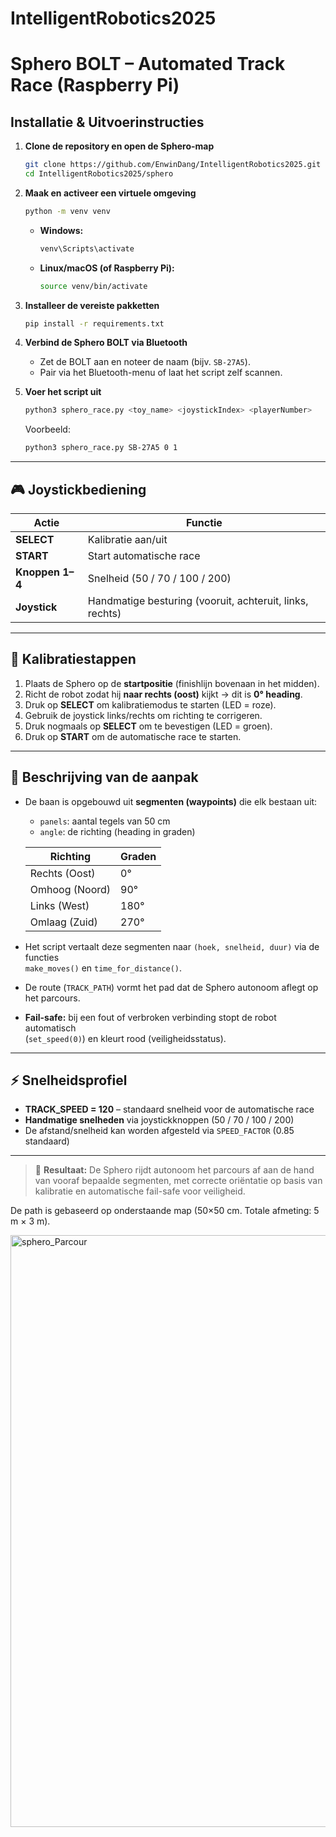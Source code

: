# IntelligentRobotics2025
#  Sphero BOLT – Automated Track Race (Raspberry Pi)

##  Installatie & Uitvoerinstructies

1. **Clone de repository en open de Sphero-map**
   ```bash
   git clone https://github.com/EnwinDang/IntelligentRobotics2025.git
   cd IntelligentRobotics2025/sphero
   ```

2. **Maak en activeer een virtuele omgeving**
   ```bash
   python -m venv venv
   ```
   - **Windows:**  
     ```bash
     venv\Scripts\activate
     ```
   - **Linux/macOS (of Raspberry Pi):**  
     ```bash
     source venv/bin/activate
     ```

3. **Installeer de vereiste pakketten**
   ```bash
   pip install -r requirements.txt
   ```

4. **Verbind de Sphero BOLT via Bluetooth**
   - Zet de BOLT aan en noteer de naam (bijv. `SB-27A5`).
   - Pair via het Bluetooth-menu of laat het script zelf scannen.

5. **Voer het script uit**
   ```bash
   python3 sphero_race.py <toy_name> <joystickIndex> <playerNumber>
   ```
   Voorbeeld:
   ```bash
   python3 sphero_race.py SB-27A5 0 1
   ```

---

## 🎮 Joystickbediening
| Actie | Functie |
|--------|----------|
| **SELECT** | Kalibratie aan/uit |
| **START** | Start automatische race |
| **Knoppen 1–4** | Snelheid (50 / 70 / 100 / 200) |
| **Joystick** | Handmatige besturing (vooruit, achteruit, links, rechts) |

---

## 🧭 Kalibratiestappen

1. Plaats de Sphero op de **startpositie** (finishlijn bovenaan in het midden).  
2. Richt de robot zodat hij **naar rechts (oost)** kijkt → dit is **0° heading**.  
3. Druk op **SELECT** om kalibratiemodus te starten (LED = roze).  
4. Gebruik de joystick links/rechts om richting te corrigeren.  
5. Druk nogmaals op **SELECT** om te bevestigen (LED = groen).  
6. Druk op **START** om de automatische race te starten.

---

## 🧠 Beschrijving van de aanpak

- De baan is opgebouwd uit **segmenten (waypoints)** die elk bestaan uit:
  - `panels`: aantal tegels van 50 cm  
  - `angle`: de richting (heading in graden)
  
  | Richting | Graden |
  |-----------|--------|
  | Rechts (Oost) | 0° |
  | Omhoog (Noord) | 90° |
  | Links (West) | 180° |
  | Omlaag (Zuid) | 270° |

- Het script vertaalt deze segmenten naar `(hoek, snelheid, duur)` via de functies  
  `make_moves()` en `time_for_distance()`.

- De route (`TRACK_PATH`) vormt het pad dat de Sphero autonoom aflegt op het parcours.  

- **Fail-safe:** bij een fout of verbroken verbinding stopt de robot automatisch  
  (`set_speed(0)`) en kleurt rood (veiligheidsstatus).

---

## ⚡ Snelheidsprofiel

- **TRACK_SPEED = 120** – standaard snelheid voor de automatische race  
- **Handmatige snelheden** via joystickknoppen (50 / 70 / 100 / 200)  
- De afstand/snelheid kan worden afgesteld via `SPEED_FACTOR` (0.85 standaard)

---

> 🎯 **Resultaat:** De Sphero rijdt autonoom het parcours af aan de hand van vooraf bepaalde segmenten, met correcte oriëntatie op basis van kalibratie en automatische fail-safe voor veiligheid.

De path is gebaseerd op onderstaande map (50×50 cm. Totale afmeting: 5 m × 3 m).

<img width="1607" height="947" alt="sphero_Parcour" src="https://github.com/user-attachments/assets/c6340f26-377d-455a-afe2-8b3c57670ddc" />
